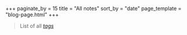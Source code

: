 +++
paginate_by = 15
title = "All notes"
sort_by = "date"
page_template = "blog-page.html"
+++

> List of all *[tags](/tags)*